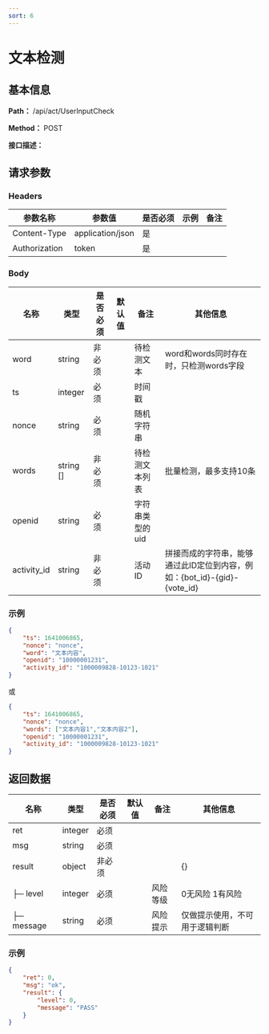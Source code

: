 ```yaml
---
sort: 6
---
```


# 文本检测

## 基本信息

**Path：** /api/act/UserInputCheck

**Method：** POST

**接口描述：**

## 请求参数

### Headers

| 参数名称          | 参数值              | 是否必须 | 示例 | 备注 |
|---------------|------------------|------|----|----|
| Content-Type  | application/json | 是    |    |    |
| Authorization | token            | 是    |    |    |

### Body

| 名称          | 类型      | 是否必须 | 默认值 | 备注             | 其他信息            |
|-------------|---------|------|-----|----------------|-----------------|
| word        | string  | 非必须   |     | 待检测文本     | word和words同时存在时，只检测words字段  |
| ts          | integer | 必须   |     | 时间戳            |                 |
| nonce       | string  | 必须   |     | 随机字符串          |                 |
| words       | string []  | 非必须   |     | 待检测文本列表     | 批量检测，最多支持10条  |
| openid       | string | 必须   |     | 字符串类型的uid     |                 |
| activity_id  | string | 非必须   |     | 活动ID | 拼接而成的字符串，能够通过此ID定位到内容，例如：{bot_id}-{gid}-{vote_id}  |

### 示例
```json
{
    "ts": 1641006865,
    "nonce": "nonce",
    "word": "文本内容",
    "openid": "10000001231",
    "activity_id": "1000009828-10123-1021"
}
```
或
```json
{
    "ts": 1641006865,
    "nonce": "nonce",
    "words": ["文本内容1","文本内容2"],
    "openid": "10000001231",
    "activity_id": "1000009828-10123-1021"
}
```


## 返回数据

| 名称                     | 类型      | 是否必须 | 默认值 | 备注     | 其他信息             |
|------------------------|---------|------|-----|--------|------------------|
| ret                    | integer | 必须   |     |       |                  |
| msg                    | string  | 必须   |     |       |                  |
| result                   | object  | 非必须  |     |        | {}               |
| ├─ level               | integer | 必须  |     | 风险等级 |        0无风险 1有风险          |
| ├─ message             | string | 必须  |     | 风险提示 | 仅做提示使用，不可用于逻辑判断     |

### 示例
```json
{
    "ret": 0,
    "msg": "ok",
    "result": {
        "level": 0,
        "message": "PASS"
    }
}
```